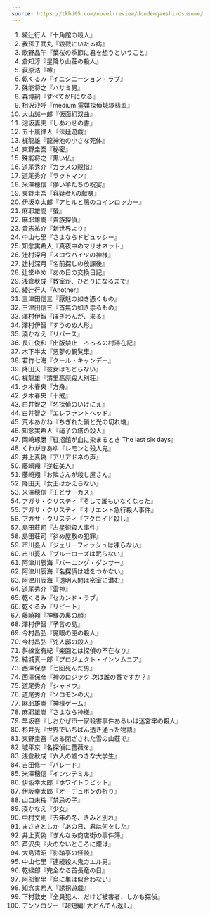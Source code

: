 ```yaml
---
source: https://tkhd05.com/novel-review/dondengaeshi-osusume/
---
```


1. 綾辻行人『十角館の殺人』
2. 我孫子武丸『殺戮にいたる病』
3. 歌野晶午『葉桜の季節に君を想うということ』
4. 倉知淳『星降り山荘の殺人』
5. 荻原浩『噂』
6. 乾くるみ『イニシエーション・ラブ』
7. 殊能将之『ハサミ男』
8. 森博嗣『すべてがFになる』
9. 相沢沙呼『medium 霊媒探偵城塚翡翠』
10. 大山誠一郎『仮面幻双曲』
11. 泡坂妻夫『しあわせの書』
12. 五十嵐律人『法廷遊戯』
13. 梶龍雄『龍神池の小さな死体』
14. 東野圭吾『秘密』
15. 殊能将之『黒い仏』
16. 道尾秀介『カラスの親指』
17. 道尾秀介『ラットマン』
18. 米澤穂信『儚い羊たちの祝宴』
19. 東野圭吾『容疑者Xの献身』
20. 伊坂幸太郎『アヒルと鴨のコインロッカー』
21. 麻耶雄嵩『螢』
22. 麻耶雄嵩『貴族探偵』
23. 貴志祐介『新世界より』
24. 中山七里『さよならドビュッシー』
25. 知念実希人『真夜中のマリオネット』
26. 辻村深月『スロウハイツの神様』
27. 辻村深月『名前探しの放課後』
28. 辻堂ゆめ『あの日の交換日記』
29. 浅倉秋成『教室が、ひとりになるまで』
30. 綾辻行人『Another』
31. 三津田信三『厭魅の如き憑くもの』
32. 三津田信三『首無の如き祟るもの』
33. 澤村伊智『ぼぎわんが、来る』
34. 澤村伊智『ずうのめ人形』
35. 湊かなえ『リバース』
36. 長江俊和『出版禁止　ろろるの村滞在記』
37. 木下半太『悪夢の観覧車』
38. 若竹七海『クール・キャンデー』
39. 降田天『彼女はもどらない』
40. 梶龍雄『清里高原殺人別荘』
41. 夕木春央『方舟』
42. 夕木春央『十戒』
43. 白井智之『名探偵のいけにえ』
44. 白井智之『エレファントヘッド』
45. 荒木あかね『ちぎれた鎖と光の切れ端』
46. 知念実希人『硝子の塔の殺人』
47. 岡崎琢磨『紅招館が血に染まるとき The last six days』
48. くわがきあゆ『レモンと殺人鬼』
49. 井上真偽『アリアドネの声』
50. 藤崎翔『逆転美人』
51. 藤崎翔『お隣さんが殺し屋さん』
52. 降田天『女王はかえらない』
53. 米澤穂信『王とサーカス』
54. アガサ・クリスティ『そして誰もいなくなった』
55. アガサ・クリスティ『オリエント急行殺人事件』
56. アガサ・クリスティ『アクロイド殺し』
57. 島田荘司『占星術殺人事件』
58. 島田荘司『斜め屋敷の犯罪』
59. 市川憂人『ジェリーフィッシュは凍らない』
60. 市川憂人『ブルーローズは眠らない』
61. 阿津川辰海『バーニング・ダンサー』
62. 阿津川辰海『名探偵は嘘をつかない』
63. 阿津川辰海『透明人間は密室に潜む』
64. 道尾秀介『雷神』
65. 乾くるみ『セカンド・ラブ』
66. 乾くるみ『リピート』
67. 藤崎翔『神様の裏の顔』
68. 澤村伊智『予言の島』
69. 今村昌弘『魔眼の匣の殺人』
70. 今村昌弘『兇人邸の殺人』
71. 斜線堂有紀『楽園とは探偵の不在なり』
72. 結城真一郎『プロジェクト・インソムニア』
73. 西澤保彦『七回死んだ男』
74. 西澤保彦『神のロジック 次は誰の番ですか？』
75. 道尾秀介『シャドウ』
76. 道尾秀介『ソロモンの犬』
77. 麻耶雄嵩『神様ゲーム』
78. 麻耶雄嵩『さよなら神様』
79. 早坂吝『しおかぜ市一家殺害事件あるいは迷宮牢の殺人』
80. 杉井光『世界でいちばん透き通った物語』
81. 東野圭吾『ある閉ざされた雪の山荘で』
82. 城平京『名探偵に薔薇を』
83. 浅倉秋成『六人の嘘つきな大学生』
84. 吉田修一『パレード』
85. 米澤穂信『インシテミル』
86. 伊坂幸太郎『ホワイトラビット』
87. 伊坂幸太郎『オーデュボンの祈り』
88. 山口未桜『禁忌の子』
89. 湊かなえ『少女』
90. 中村文則『去年の冬、きみと別れ』
91. まさきとしか『あの日、君は何をした』
92. 井上真偽『ぎんなみ商店街の事件簿』
93. 芦沢央『火のないところに煙は』
94. 大島清昭『影踏亭の怪談』
95. 中山七里『連続殺人鬼カエル男』
96. 乾緑郎『完全なる首長竜の日』
97. 阿部智里『烏に単は似合わない』
98. 知念実希人『誘拐遊戯』
99. 下村敦史『全員犯人、だけど被害者、しかも探偵』
100. アンソロジー『超短編! 大どんでん返し』
